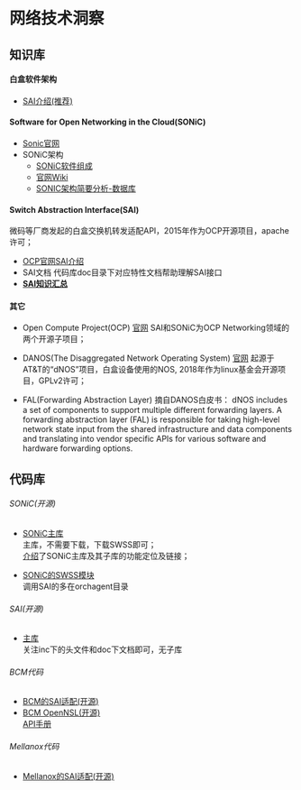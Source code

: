 # 网络技术洞察

## 知识库

#### 白盒软件架构
- [SAI介绍(推荐)](https://www.design-reuse.com/articles/44519/switch-abstraction-interface-sai.html)

#### Software for Open Networking in the Cloud(SONiC)
- [Sonic官网](https://azure.github.io/SONiC/)
- SONiC架构  
  - [SONiC软件组成](sonic.md)
  - [官网Wiki](https://github.com/Azure/SONiC/wiki/Architecture)
  - [SONIC架构简要分析-数据库](https://blog.csdn.net/armlinuxww/article/details/97236788)

#### Switch Abstraction Interface(SAI)
微码等厂商发起的白盒交换机转发适配API，2015年作为OCP开源项目，apache许可；
- [OCP官网SAI介绍](https://www.opencompute.org/wiki/Networking/SAI)
- SAI文档
代码库doc目录下对应特性文档帮助理解SAI接口
- **[SAI知识汇总](sai/README.md)**

#### 其它
- Open Compute Project(OCP) [官网](https://www.opencompute.org/)
SAI和SONiC为OCP Networking领域的两个开源子项目；

- DANOS(The Disaggregated Network Operating System) [官网](https://www.danosproject.org/)
起源于AT&T的“dNOS”项目，白盒设备使用的NOS, 2018年作为linux基金会开源项目，GPLv2许可；

- FAL(Forwarding Abstraction Layer)
摘自DANOS白皮书：
dNOS includes a set of components to support multiple different forwarding layers. A
forwarding abstraction layer (FAL) is responsible for taking high-level network state input from the shared infrastructure and data components and translating into vendor specific APIs for various software and hardware forwarding options.

## 代码库

###### SONiC(开源)
- [SONiC主库](https://github.com/Azure/sonic-buildimage)   
主库，不需要下载，下载SWSS即可；   
[介绍](https://github.com/Azure/SONiC/blob/master/sourcecode.md)了SONiC主库及其子库的功能定位及链接；

- [SONiC的SWSS模块](https://github.com/Azure/sonic-swss)  
调用SAI的多在orchagent目录

###### SAI(开源)
- [主库](https://github.com/opencomputeproject/SAI)  
关注inc下的头文件和doc下文档即可，无子库

###### BCM代码
- [BCM的SAI适配(开源)](https://github.com/Broadcom-Switch/SAI/releases)  
- [BCM OpenNSL(开源)](https://github.com/Broadcom-Switch/OpenNSL)  
[API手册](http://broadcom-switch.github.io/OpenNSL/doc/html/index.html)

###### Mellanox代码
- [Mellanox的SAI适配(开源)](https://github.com/Mellanox/SAI-Implementation)
